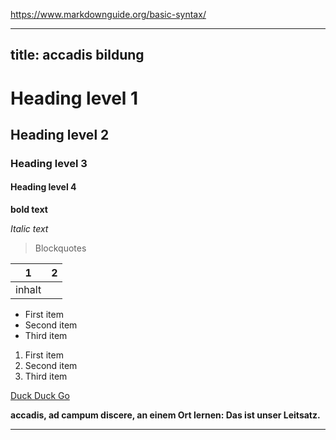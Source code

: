 https://www.markdownguide.org/basic-syntax/

---
title: accadis bildung
---



# Heading level 1
## Heading level 2
### Heading level 3
#### Heading level 4

**bold text**

*Italic text*

> Blockquotes

|1|2|
|---|---|
|inhalt| |

- First item
- Second item
- Third item

1. First item
2. Second item
3. Third item

[Duck Duck Go](https://duckduckgo.com)

**accadis, ad campum discere, an einem Ort lernen: Das ist unser Leitsatz.**


---






